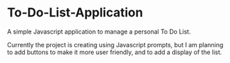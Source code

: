 # To-Do-List-Application
A simple Javascript application to manage a personal To Do List.

Currently the project is creating using Javascript prompts, but I am planning to add buttons to make it more user friendly, and to add a display of the list.
